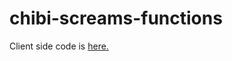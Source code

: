 # chibi-screams-functions

<p>Client side code is <a href="https://github.com/ShiroWorks/react-chibi-screams-client">here.</a></p>
